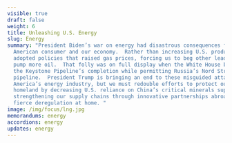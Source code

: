 ```yaml
---
visible: true
draft: false
weight: 6
title: Unleashing U.S. Energy
slug: Energy
summary: "President Biden’s war on energy had disastrous consequences for the
  American consumer and our economy.  Rather than increasing U.S. production, he
  adopted policies that raised gas prices, forcing us to beg other leaders to
  pump more oil.  That folly was on full display when the White House blocked
  the Keystone Pipeline’s completion while permitting Russia’s Nord Stream 2
  pipeline.  President Trump is bringing an end to these misguided attacks on
  America’s energy industry, but we must redouble efforts to protect our
  homeland by decreasing U.S. reliance on China’s critical minerals supply and
  strengthening our supply chains through innovative partnerships abroad and
  fierce deregulation at home. "
image: /img/focus/lng.jpg
memorandums: energy
accordions: energy
updates: energy
---
```

